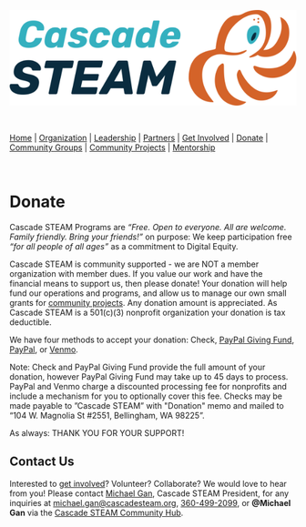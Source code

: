 <style>
  .header {
	display: none;
  }
  .footer {
	display: none;
  }
</style>

[![Cascade STEAM Logo](/assets/images/Cascade_STEAM_horizontal_logo_primary_1.png)](https://cascadesteam.org)

<br>

[Home](/) | [Organization](/organization) | [Leadership](/leadership) | [Partners](/partners) | [Get Involved](/get-involved) | [Donate](/donate) | [Community Groups](/community-groups) | [Community Projects](/community-projects) | [Mentorship](/mentorship)

<br>

# Donate

Cascade STEAM Programs are *“Free. Open to everyone. All are welcome. Family friendly. Bring your friends\!”* on purpose: We keep participation free *“for all people of all ages”* as a commitment to Digital Equity.

Cascade STEAM is community supported - we are NOT a member organization with member dues. If you value our work and have the financial means to support us, then please donate\! Your donation will help fund our operations and programs, and allow us to manage our own small grants for [community projects](/community-projects). Any donation amount is appreciated. As Cascade STEAM is a 501(c)(3) nonprofit organization your donation is tax deductible.

We have four methods to accept your donation: Check, [PayPal Giving Fund](https://www.paypal.com/fundraiser/charity/5056769), [PayPal](https://www.paypal.com/donate/?hosted_button_id=CLBXLN2E2ZU7C), or [Venmo](https://account.venmo.com/charity/donate?charity=3993349652481532884). 

Note: Check and PayPal Giving Fund provide the full amount of your donation, however PayPal Giving Fund may take up to 45 days to process. PayPal and Venmo charge a discounted processing fee for nonprofits and include a mechanism for you to optionally cover this fee. Checks may be made payable to ”Cascade STEAM” with "Donation" memo and mailed to “104 W. Magnolia St \#2551, Bellingham, WA 98225”.

As always: THANK YOU FOR YOUR SUPPORT\!

## Contact Us

Interested to [get involved](/get-involved)? Volunteer? Collaborate? We would love to hear from you! Please contact [Michael Gan](https://www.linkedin.com/in/michaelbgan), Cascade STEAM President, for any inquiries at [michael.gan@cascadesteam.org](mailto:michael.gan@cascadesteam.org), [360-499-2099](tel:3604992099), or **@Michael Gan** via the [Cascade STEAM Community Hub](http://hub.cascadesteam.org).
